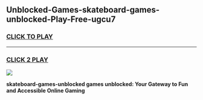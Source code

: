 
## Unblocked-Games-skateboard-games-unblocked-Play-Free-ugcu7
<h3>
<a href="https://premium76.site?title=skateboard-games-unblocked&ref=22A">CLICK TO PLAY</a></h3>
<hr>

<h3>
<a href="https://premium76.site?title=skateboard-games-unblocked&ref=22A">CLICK 2 PLAY</a>
  
</h3>

<a href="https://premium76.site?title=skateboard-games-unblocked&ref=22A"><img src="https://clearcache.store/games.png"></a>


**skateboard-games-unblocked games unblocked: Your Gateway to Fun and Accessible Online Gaming**
